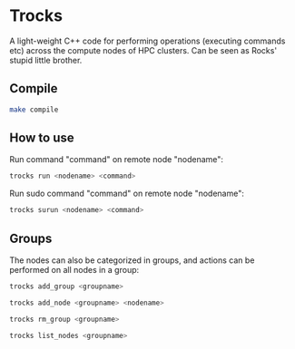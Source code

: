 # Trocks
A light-weight C++ code for performing operations (executing commands etc) across the compute nodes of HPC clusters. Can be seen as Rocks' stupid little brother.

## Compile
```bash
make compile
```

## How to use
Run command "command" on remote node "nodename":
```bash
trocks run <nodename> <command>
```

Run sudo command "command" on remote node "nodename":
```bash
trocks surun <nodename> <command>
```

## Groups
The nodes can also be categorized in groups, and actions can be performed on all nodes in a group:
```bash
trocks add_group <groupname>
```
```bash
trocks add_node <groupname> <nodename>
```
```bash
trocks rm_group <groupname>
```
```bash
trocks list_nodes <groupname>
```

